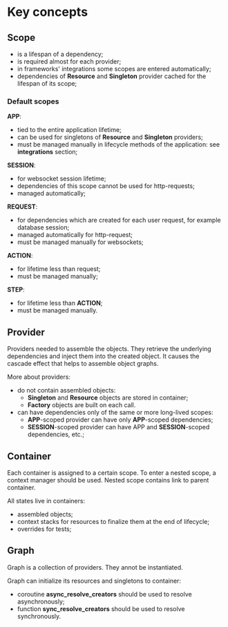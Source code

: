 # Key concepts

## Scope

- is a lifespan of a dependency;
- is required almost for each provider;
- in frameworks' integrations some scopes are entered automatically;
- dependencies of **Resource** and **Singleton** provider cached for the lifespan of its scope;

### Default scopes

**APP**:

   - tied to the entire application lifetime;
   - can be used for singletons of **Resource** and **Singleton** providers;
   - must be managed manually in lifecycle methods of the application: see **integrations** section;

**SESSION**:

   - for websocket session lifetime;
   - dependencies of this scope cannot be used for http-requests;
   - managed automatically;

**REQUEST**:

   - for dependencies which are created for each user request, for example database session;
   - managed automatically for http-request;
   - must be managed manually for websockets;

**ACTION**:

   - for lifetime less than request;
   - must be managed manually;

**STEP**:

   - for lifetime less than **ACTION**;
   - must be managed manually.

## Provider

Providers needed to assemble the objects.
They retrieve the underlying dependencies and inject them into the created object.
It causes the cascade effect that helps to assemble object graphs.

More about providers:

- do not contain assembled objects:
    - **Singleton** and **Resource** objects are stored in container;
    - **Factory** objects are built on each call.
- can have dependencies only of the same or more long-lived scopes:
    - **APP**-scoped provider can have only **APP**-scoped dependencies;
    - **SESSION**-scoped provider can have APP and **SESSION**-scoped dependencies, etc.;

## Container

Each container is assigned to a certain scope.
To enter a nested scope, a context manager should be used.
Nested scope contains link to parent container.

All states live in containers:

- assembled objects;
- context stacks for resources to finalize them at the end of lifecycle;
- overrides for tests;

## Graph

Graph is a collection of providers. They annot be instantiated.

Graph can initialize its resources and singletons to container:

- coroutine **async_resolve_creators** should be used to resolve asynchronously;
- function **sync_resolve_creators** should be used to resolve synchronously.
